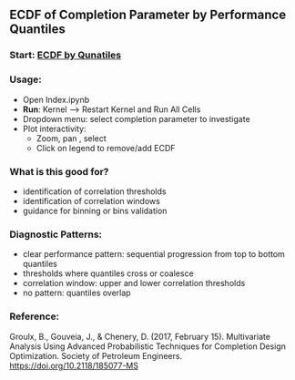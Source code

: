 ## ECDF of Completion Parameter by Performance Quantiles

### Start: [ECDF by Qunatiles](https://hub.mybinder.org/user/charkow-ecdf_quantiles_demo-z6ub4mpb/lab/tree/index.ipynb)
### Usage:
- Open Index.ipynb
- **Run**: Kernel --> Restart Kernel and Run All Cells
- Dropdown menu: select completion parameter to investigate
- Plot interactivity:
    - Zoom, pan , select
    - Click on legend to remove/add ECDF

### What is this good for?
- identification of correlation thresholds
- identification of correlation windows
- guidance for binning or bins validation

### Diagnostic Patterns:
- clear performance pattern: sequential progression from top to bottom quantiles
- thresholds where quantiles cross or coalesce
- correlation window: upper and lower correlation thresholds
- no pattern: quantiles overlap

### Reference:
Groulx, B., Gouveia, J., & Chenery, D. (2017, February 15). Multivariate Analysis Using Advanced Probabilistic Techniques for Completion Design Optimization. Society of Petroleum Engineers. https://doi.org/10.2118/185077-MS
